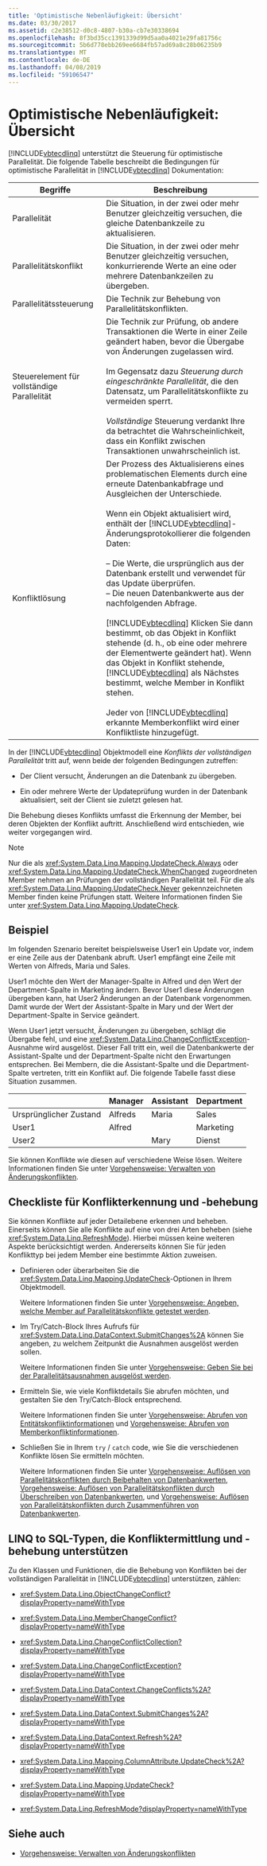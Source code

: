 ```yaml
---
title: 'Optimistische Nebenläufigkeit: Übersicht'
ms.date: 03/30/2017
ms.assetid: c2e38512-d0c8-4807-b30a-cb7e30338694
ms.openlocfilehash: 8f3bd35cc1391339d99d5aa0a4021e29fa81756c
ms.sourcegitcommit: 5b6d778ebb269ee6684fb57ad69a8c28b06235b9
ms.translationtype: MT
ms.contentlocale: de-DE
ms.lasthandoff: 04/08/2019
ms.locfileid: "59106547"
---
```

# <a name="optimistic-concurrency-overview"></a>Optimistische Nebenläufigkeit: Übersicht
[!INCLUDE[vbtecdlinq](../../../../../../includes/vbtecdlinq-md.md)] unterstützt die Steuerung für optimistische Parallelität. Die folgende Tabelle beschreibt die Bedingungen für optimistische Parallelität in [!INCLUDE[vbtecdlinq](../../../../../../includes/vbtecdlinq-md.md)] Dokumentation:  
  
|Begriffe|Beschreibung|  
|-----------|-----------------|  
|Parallelität|Die Situation, in der zwei oder mehr Benutzer gleichzeitig versuchen, die gleiche Datenbankzeile zu aktualisieren.|  
|Parallelitätskonflikt|Die Situation, in der zwei oder mehr Benutzer gleichzeitig versuchen, konkurrierende Werte an eine oder mehrere Datenbankzeilen zu übergeben.|  
|Parallelitätssteuerung|Die Technik zur Behebung von Parallelitätskonflikten.|  
|Steuerelement für vollständige Parallelität|Die Technik zur Prüfung, ob andere Transaktionen die Werte in einer Zeile geändert haben, bevor die Übergabe von Änderungen zugelassen wird.<br /><br /> Im Gegensatz dazu *Steuerung durch eingeschränkte Parallelität*, die den Datensatz, um Parallelitätskonflikte zu vermeiden sperrt.<br /><br /> *Vollständige* Steuerung verdankt Ihre da betrachtet die Wahrscheinlichkeit, dass ein Konflikt zwischen Transaktionen unwahrscheinlich ist.|  
|Konfliktlösung|Der Prozess des Aktualisierens eines problematischen Elements durch eine erneute Datenbankabfrage und Ausgleichen der Unterschiede.<br /><br /> Wenn ein Objekt aktualisiert wird, enthält der [!INCLUDE[vbtecdlinq](../../../../../../includes/vbtecdlinq-md.md)]-Änderungsprotokollierer die folgenden Daten:<br /><br /> – Die Werte, die ursprünglich aus der Datenbank erstellt und verwendet für das Update überprüfen.<br />– Die neuen Datenbankwerte aus der nachfolgenden Abfrage.<br /><br /> [!INCLUDE[vbtecdlinq](../../../../../../includes/vbtecdlinq-md.md)] Klicken Sie dann bestimmt, ob das Objekt in Konflikt stehende (d. h., ob eine oder mehrere der Elementwerte geändert hat). Wenn das Objekt in Konflikt stehende, [!INCLUDE[vbtecdlinq](../../../../../../includes/vbtecdlinq-md.md)] als Nächstes bestimmt, welche Member in Konflikt stehen.<br /><br /> Jeder von [!INCLUDE[vbtecdlinq](../../../../../../includes/vbtecdlinq-md.md)] erkannte Memberkonflikt wird einer Konfliktliste hinzugefügt.|  
  
 In der [!INCLUDE[vbtecdlinq](../../../../../../includes/vbtecdlinq-md.md)] Objektmodell eine *Konflikts der vollständigen Parallelität* tritt auf, wenn beide der folgenden Bedingungen zutreffen:  
  
-   Der Client versucht, Änderungen an die Datenbank zu übergeben.  
  
-   Ein oder mehrere Werte der Updateprüfung wurden in der Datenbank aktualisiert, seit der Client sie zuletzt gelesen hat.  
  
 Die Behebung dieses Konflikts umfasst die Erkennung der Member, bei deren Objekten der Konflikt auftritt. Anschließend wird entschieden, wie weiter vorgegangen wird.  
  
> [!NOTE]
>  Nur die als <xref:System.Data.Linq.Mapping.UpdateCheck.Always> oder <xref:System.Data.Linq.Mapping.UpdateCheck.WhenChanged> zugeordneten Member nehmen an Prüfungen der vollständigen Parallelität teil. Für die als <xref:System.Data.Linq.Mapping.UpdateCheck.Never> gekennzeichneten Member finden keine Prüfungen statt. Weitere Informationen finden Sie unter <xref:System.Data.Linq.Mapping.UpdateCheck>.  
  
## <a name="example"></a>Beispiel  
 Im folgenden Szenario bereitet beispielsweise User1 ein Update vor, indem er eine Zeile aus der Datenbank abruft. User1 empfängt eine Zeile mit Werten von Alfreds, Maria und Sales.  
  
 User1 möchte den Wert der Manager-Spalte in Alfred und den Wert der Department-Spalte in Marketing ändern. Bevor User1 diese Änderungen übergeben kann, hat User2 Änderungen an der Datenbank vorgenommen. Damit wurde der Wert der Assistant-Spalte in Mary und der Wert der Department-Spalte in Service geändert.  
  
 Wenn User1 jetzt versucht, Änderungen zu übergeben, schlägt die Übergabe fehl, und eine <xref:System.Data.Linq.ChangeConflictException>-Ausnahme wird ausgelöst. Dieser Fall tritt ein, weil die Datenbankwerte der Assistant-Spalte und der Department-Spalte nicht den Erwartungen entsprechen. Bei Membern, die die Assistant-Spalte und die Department-Spalte vertreten, tritt ein Konflikt auf. Die folgende Tabelle fasst diese Situation zusammen.  
  
||Manager|Assistant|Department|  
|------|-------------|---------------|----------------|  
|Ursprünglicher Zustand|Alfreds|Maria|Sales|  
|User1|Alfred||Marketing|  
|User2||Mary|Dienst|  
  
 Sie können Konflikte wie diesen auf verschiedene Weise lösen. Weitere Informationen finden Sie unter [Vorgehensweise: Verwalten von Änderungskonflikten](../../../../../../docs/framework/data/adonet/sql/linq/how-to-manage-change-conflicts.md).  
  
## <a name="conflict-detection-and-resolution-checklist"></a>Checkliste für Konflikterkennung und -behebung  
 Sie können Konflikte auf jeder Detailebene erkennen und beheben. Einerseits können Sie alle Konflikte auf eine von drei Arten beheben (siehe <xref:System.Data.Linq.RefreshMode>). Hierbei müssen keine weiteren Aspekte berücksichtigt werden. Andererseits können Sie für jeden Konflikttyp bei jedem Member eine bestimmte Aktion zuweisen.  
  
-   Definieren oder überarbeiten Sie die <xref:System.Data.Linq.Mapping.UpdateCheck>-Optionen in Ihrem Objektmodell.  
  
     Weitere Informationen finden Sie unter [Vorgehensweise: Angeben, welche Member auf Parallelitätskonflikte getestet werden](../../../../../../docs/framework/data/adonet/sql/linq/how-to-specify-which-members-are-tested-for-concurrency-conflicts.md).  
  
-   Im Try/Catch-Block Ihres Aufrufs für <xref:System.Data.Linq.DataContext.SubmitChanges%2A> können Sie angeben, zu welchem Zeitpunkt die Ausnahmen ausgelöst werden sollen.  
  
     Weitere Informationen finden Sie unter [Vorgehensweise: Geben Sie bei der Parallelitätsausnahmen ausgelöst werden](../../../../../../docs/framework/data/adonet/sql/linq/how-to-specify-when-concurrency-exceptions-are-thrown.md).  
  
-   Ermitteln Sie, wie viele Konfliktdetails Sie abrufen möchten, und gestalten Sie den Try/Catch-Block entsprechend.  
  
     Weitere Informationen finden Sie unter [Vorgehensweise: Abrufen von Entitätskonfliktinformationen](../../../../../../docs/framework/data/adonet/sql/linq/how-to-retrieve-entity-conflict-information.md) und [Vorgehensweise: Abrufen von Memberkonfliktinformationen](../../../../../../docs/framework/data/adonet/sql/linq/how-to-retrieve-member-conflict-information.md).  
  
-   Schließen Sie in Ihrem `try` / `catch` code, wie Sie die verschiedenen Konflikte lösen Sie ermitteln möchten.  
  
     Weitere Informationen finden Sie unter [Vorgehensweise: Auflösen von Parallelitätskonflikten durch Beibehalten von Datenbankwerten](../../../../../../docs/framework/data/adonet/sql/linq/how-to-resolve-conflicts-by-retaining-database-values.md), [Vorgehensweise: Auflösen von Parallelitätskonflikten durch Überschreiben von Datenbankwerten](../../../../../../docs/framework/data/adonet/sql/linq/how-to-resolve-conflicts-by-overwriting-database-values.md), und [Vorgehensweise: Auflösen von Parallelitätskonflikten durch Zusammenführen von Datenbankwerten](../../../../../../docs/framework/data/adonet/sql/linq/how-to-resolve-conflicts-by-merging-with-database-values.md).  
  
## <a name="linq-to-sql-types-that-support-conflict-discovery-and-resolution"></a>LINQ to SQL-Typen, die Konfliktermittlung und -behebung unterstützen  
 Zu den Klassen und Funktionen, die die Behebung von Konflikten bei der vollständigen Parallelität in [!INCLUDE[vbtecdlinq](../../../../../../includes/vbtecdlinq-md.md)] unterstützen, zählen:  
  
-   <xref:System.Data.Linq.ObjectChangeConflict?displayProperty=nameWithType>  
  
-   <xref:System.Data.Linq.MemberChangeConflict?displayProperty=nameWithType>  
  
-   <xref:System.Data.Linq.ChangeConflictCollection?displayProperty=nameWithType>  
  
-   <xref:System.Data.Linq.ChangeConflictException?displayProperty=nameWithType>  
  
-   <xref:System.Data.Linq.DataContext.ChangeConflicts%2A?displayProperty=nameWithType>  
  
-   <xref:System.Data.Linq.DataContext.SubmitChanges%2A?displayProperty=nameWithType>  
  
-   <xref:System.Data.Linq.DataContext.Refresh%2A?displayProperty=nameWithType>  
  
-   <xref:System.Data.Linq.Mapping.ColumnAttribute.UpdateCheck%2A?displayProperty=nameWithType>  
  
-   <xref:System.Data.Linq.Mapping.UpdateCheck?displayProperty=nameWithType>  
  
-   <xref:System.Data.Linq.RefreshMode?displayProperty=nameWithType>  
  
## <a name="see-also"></a>Siehe auch

- [Vorgehensweise: Verwalten von Änderungskonflikten](../../../../../../docs/framework/data/adonet/sql/linq/how-to-manage-change-conflicts.md)
